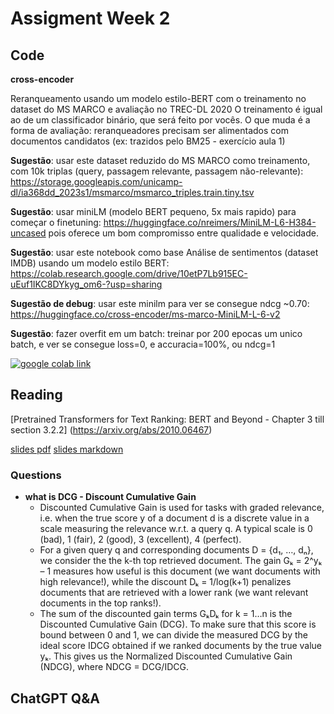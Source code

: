 # Assigment Week 2

## Code

**cross-encoder**

Reranqueamento usando um modelo estilo-BERT com o treinamento no dataset do MS MARCO e avaliação no TREC-DL 2020
O treinamento é igual ao de um classificador binário, que será feito por vocês.
O que muda é a forma de avaliação: reranqueadores precisam ser alimentados com documentos candidatos (ex: trazidos pelo BM25 - exercício aula 1)

**Sugestão**: usar este dataset reduzido do MS MARCO como treinamento, com 10k triplas (query, passagem relevante, passagem não-relevante):
https://storage.googleapis.com/unicamp-dl/ia368dd_2023s1/msmarco/msmarco_triples.train.tiny.tsv

**Sugestão**: usar miniLM (modelo BERT pequeno, 5x mais rapido) para começar o finetuning: https://huggingface.co/nreimers/MiniLM-L6-H384-uncased pois oferece um bom compromisso entre qualidade e velocidade.

**Sugestão**: usar este notebook como base
Análise de sentimentos (dataset IMDB) usando um modelo estilo BERT: https://colab.research.google.com/drive/10etP7Lb915EC-uEuf1IKC8DYkyg_om6-?usp=sharing

**Sugestão de debug**: usar este minilm para ver se consegue ndcg ~0.70: https://huggingface.co/cross-encoder/ms-marco-MiniLM-L-6-v2

**Sugestão**: fazer overfit em um batch: treinar por 200 epocas um unico batch, e ver se consegue loss=0, e accuracia=100%, ou ndcg=1


[![google colab link](https://colab.research.google.com/assets/colab-badge.svg)](https://colab.research.google.com/github/tcvieira/IA368-DD-012023/blob/main/assingments/02/notebook.ipynb)

## Reading

[Pretrained Transformers for Text Ranking: BERT and Beyond - Chapter 3 till section 3.2.2] (https://arxiv.org/abs/2010.06467)

[slides pdf](slides-article.pdf)
[slides markdown](slides-article.md)

### Questions

- **what is DCG - Discount Cumulative Gain**
  - Discounted Cumulative Gain is used for tasks with graded relevance, i.e. when the true score y of a document d is a discrete value in a scale measuring the relevance w.r.t. a query q. A typical scale is 0 (bad), 1 (fair), 2 (good), 3 (excellent), 4 (perfect).
  - For a given query q and corresponding documents D = {d₁, …, dₙ}, we consider the the k-th top retrieved document. The gain Gₖ = 2^yₖ – 1 measures how useful is this document (we want documents with high relevance!), while the discount Dₖ = 1/log(k+1) penalizes documents that are retrieved with a lower rank (we want relevant documents in the top ranks!).
  - The sum of the discounted gain terms GₖDₖ for k = 1…n is the Discounted Cumulative Gain (DCG). To make sure that this score is bound between 0 and 1, we can divide the measured DCG by the ideal score IDCG obtained if we ranked documents by the true value yₖ. This gives us the Normalized Discounted Cumulative Gain (NDCG), where NDCG = DCG/IDCG.

## ChatGPT Q&A


